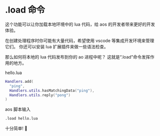# .load 命令

这个功能可以让你加载本地环境中的 lua 代码，给 aos 的开发者带来更好的开发体验。

在创建处理程序时你可能有大量代码，希望使用 vscode 等集成开发环境来管理它们。 你还可以安装 lua 扩展插件来做一些语法检查。

那么如何将本地的 lua 代码发布到你的 ao 进程中呢？ 这就是“.load”命令发挥作用的地方。

hello.lua

```lua
Handlers.add(
  "ping",
  Handlers.utils.hasMatchingData("ping"),
  Handlers.utils.reply("pong")
)
```

aos 脚本输入

```sh
.load hello.lua
```

十分简单! 🐶
